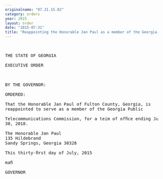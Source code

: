 ```yaml
---
originalname: "07.31.15.02"
category: orders
year: 2015
layout: order
date: "2015-07-31"
title: "Reappointing the Honorable Jan Paul as a member of the Georgia Public Telecommunications Commission"
---
```

<pre>
 

THE STATE OF GEORGIA

EXECUTIVE ORDER

 

BY THE GOVERNOR:

ORDERED:

That the Honorable Jan Paul of Fulton County, Georgia, is
reappointed to serve as a member of the Georgia Public

Telecommunications Commission, for a teim of ofﬁce ending June
30, 2018.

The Honorable Jan Paul
135 Hildebrand
Sandy Springs, Georgia 30328

This thirty-ﬁrst day of July, 2015

maﬁ

GOVERNOR

 

 

</pre>
